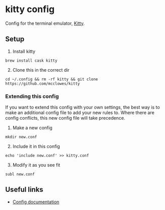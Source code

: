 # kitty config

Config for the terminal emulator, [Kitty](https://sw.kovidgoyal.net/kitty/index.html).

## Setup

1. Install kitty

`brew install cask kitty`

2. Clone this in the correct dir

`cd ~/.config && rm -rf kitty && git clone https://github.com/mcclowes/kitty`

### Extending this config

If you want to extend this config with your own settings, the best way is to make an additional config file to add your new rules to. Where there are config conflicts, this new config file will take precedence.

1. Make a new config

`mkdir new.conf`

2. Include it in this config

`echo 'include new.conf' >> kitty.conf`

3. Modify it as you see fit

`subl new.conf`

## Useful links

- [Config documentation](https://sw.kovidgoyal.net/kitty/conf.html#conf-kitty-shortcuts-layout)